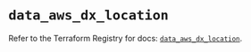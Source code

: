 # `data_aws_dx_location`

Refer to the Terraform Registry for docs: [`data_aws_dx_location`](https://registry.terraform.io/providers/hashicorp/aws/6.10.0/docs/data-sources/dx_location).
